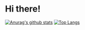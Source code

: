 <!--
**eoinpinaqui/eoinpinaqui** is a ✨ _special_ ✨ repository because its `README.md` (this file) appears on your GitHub profile.

Here are some ideas to get you started:

- 🔭 I’m currently working on ...
- 🌱 I’m currently learning ...
- 👯 I’m looking to collaborate on ...
- 🤔 I’m looking for help with ...
- 💬 Ask me about ...
- 📫 How to reach me: ...
- 😄 Pronouns: ...
- ⚡ Fun fact: ...
-->

# Hi there!
[![Anurag's github stats](https://github-readme-stats.vercel.app/api?username=eoinpinaqui)](https://github.com/eoinpinaqui) [![Top Langs](https://github-readme-stats.vercel.app/api/top-langs/?username=eoinpinaqui&hide=jupyter%20notebook)](https://github.com/eoinpinaqui)

